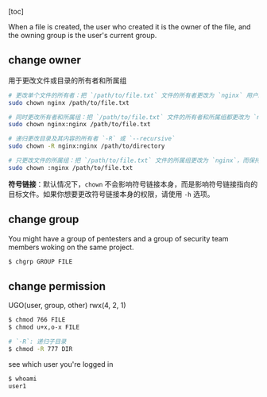[toc]

When a file is created, the user who created it is the owner of the file, and the owning group is the user's current group.

## change owner 

用于更改文件或目录的所有者和所属组

```bash
# 更改单个文件的所有者：把 `/path/to/file.txt` 文件的所有者更改为 `nginx` 用户。
sudo chown nginx /path/to/file.txt

# 同时更改所有者和所属组：把 `/path/to/file.txt` 文件的所有者和所属组都更改为 `nginx`。
sudo chown nginx:nginx /path/to/file.txt

# 递归更改目录及其内容的所有者 `-R` 或 `--recursive`
sudo chown -R nginx:nginx /path/to/directory

# 只更改文件的所属组：把 `/path/to/file.txt` 文件的所属组更改为 `nginx`，而保持所有者不变。
sudo chown :nginx /path/to/file.txt
```
**符号链接**：默认情况下，`chown` 不会影响符号链接本身，而是影响符号链接指向的目标文件。如果你想要更改符号链接本身的权限，请使用 `-h` 选项。

## change group
You might have a group of pentesters and a group of security team members woking on the same project.

```bash
$ chgrp GROUP FILE
```

## change permission

UGO(user, group, other)
rwx(4, 2, 1)
```bash
$ chmod 766 FILE
$ chmod u+x,o-x FILE

# `-R`: 递归子目录
$ chmod -R 777 DIR
```



see which user you're logged in
```bash
$ whoami
user1
```